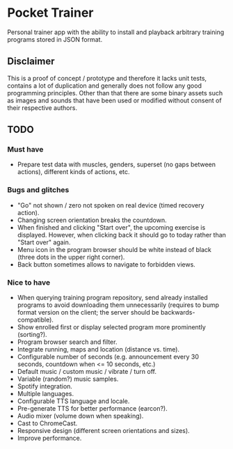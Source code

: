 # Pocket Trainer

Personal trainer app with the ability to install and playback arbitrary training programs stored in JSON format.

## Disclaimer

This is a proof of concept / prototype and therefore it lacks unit tests, contains a lot of duplication and generally does not follow any good programming principles. Other than that there are some binary assets such as images and sounds that have been used or modified without consent of their respective authors.

## TODO

### Must have

* Prepare test data with muscles, genders, superset (no gaps between actions), different kinds of actions, etc.

### Bugs and glitches

* "Go" not shown / zero not spoken on real device (timed recovery action).
* Changing screen orientation breaks the countdown.
* When finished and clicking "Start over", the upcoming exercise is displayed. However, when clicking back it should go to today rather than "Start over" again.
* Menu icon in the program browser should be white instead of black (three dots in the upper right corner).
* Back button sometimes allows to navigate to forbidden views. 

### Nice to have

* When querying training program repository, send already installed programs to avoid downloading them unnecessarily (requires to bump format version on the client; the server should be backwards-compatible).
* Show enrolled first or display selected program more prominently (sorting?).
* Program browser search and filter.
* Integrate running, maps and location (distance vs. time).
* Configurable number of seconds (e.g. announcement every 30 seconds, countdown when <= 10 seconds, etc.)
* Default music / custom music / vibrate / turn off.
* Variable (random?) music samples.
* Spotify integration.
* Multiple languages.
* Configurable TTS language and locale.
* Pre-generate TTS for better performance (earcon?).
* Audio mixer (volume down when speaking).
* Cast to ChromeCast.
* Responsive design (different screen orientations and sizes).
* Improve performance.
